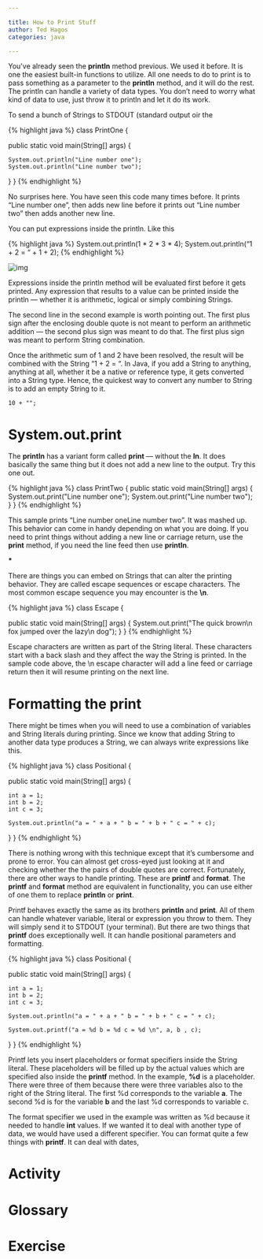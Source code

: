 ```yaml
---

title: How to Print Stuff
author: Ted Hagos
categories: java

---
```




You've already seen the **println** method previous. We used it before. It is one the easiest built-in functions to utilize. All one needs to do to print is to pass something as a parameter to the **println** method, and it will do the rest.  The println can handle a variety of data types. You don’t need to worry what kind of data to use, just throw it to println and let it do its work.  

To send a bunch of Strings to STDOUT (standard output oir the

{% highlight java %}
class PrintOne {
  
  public static void main(String[] args) {
    
    System.out.println("Line number one");
    System.out.println("Line number two");
    
  }
}
{% endhighlight %}


No surprises here. You have seen this code many times before.  It prints “Line number one”, then adds new line before it prints out “Line number two” then adds another new line. 

You can put expressions inside the println.  Like this

{% highlight java %}
System.out.println(1 * 2 * 3 * 4);
System.out.println(“1 + 2 = “ + 1 + 2);
{% endhighlight %}


![img](../images/expressions-println.png)

Expressions inside the println method will be evaluated first before it gets printed. Any expression that results to a value can be printed inside the println — whether it is arithmetic, logical or simply combining Strings. 

The second line in the second example is worth pointing out.  The first plus sign after the enclosing double quote is not meant to perform an arithmetic addition — the second plus sign was meant to do that. The first plus sign was meant to perform String combination. 

Once the arithmetic sum of 1 and 2 have been resolved, the result will be combined with the String “1 + 2 = “.  In Java, if you add a String to anything, anything at all, whether it be a native or reference type, it gets converted into a String type.  Hence, the quickest way to convert any number to String is to add an empty String to it.

`10 + "";`

# System.out.print

The **println** has a variant form called **print** — without the **ln**. It does basically the same thing but it does not add a new line to the output.  Try this one out.

{% highlight java %}
class PrintTwo  {
  public static void main(String[] args) {
    System.out.print("Line number one");
    System.out.print("Line number two");
  }
}
{% endhighlight %}

This sample prints “Line number oneLine number two”. It was mashed up.  This behavior can come in handy depending on what you are doing. If you need to print things without adding a new line or carriage return, use the **print** method, if you need the line feed then use **println**. 

**\***

There are things you can embed on Strings that can alter the printing behavior. They are called escape sequences or escape characters.  The most common escape sequence you may encounter is the ****\n****.  

{% highlight java %}
class Escape {
  
  public static void main(String[] args) {
    System.out.print("The quick brown\n fox jumped over the lazy\n dog");
  }
}
{% endhighlight %}

Escape characters are written as part of the String literal. These characters start with a back slash and they affect the way the String is printed. In the sample code above, the \n escape character will add a line feed or carriage return then it will resume printing on the next line. 

# Formatting the print

There might be times when you will need to use a combination of variables and String literals  during printing. Since we know that adding String to another data type produces a String, we can always write expressions like this.

{% highlight java %}
class Positional {
  
  public static void main(String[] args) {
    
    int a = 1;
    int b = 2;
    int c = 3;
    
    System.out.println("a = " + a + " b = " + b + " c = " + c);
    
  }
}
{% endhighlight %}

There is nothing wrong with this technique except that it’s cumbersome and prone to error. You can almost get cross-eyed just looking at it and checking whether the the pairs of double quotes are correct.  Fortunately, there are other ways to handle printing. These are **printf** and **format**.  The **printf** and **format**  method are equivalent in functionality, you can use either of one them to replace **println** or **print**.

Printf behaves exactly the same as its brothers **println** and **print**. All of them can handle whatever variable, literal or expression you throw to them. They will simply send it to STDOUT (your terminal).  But there are two things that **printf** does exceptionally well. It can handle positional parameters and formatting.  

{% highlight java %}
class Positional {
  
  public static void main(String[] args) {
    
    int a = 1;
    int b = 2;
    int c = 3;
    
    System.out.println("a = " + a + " b = " + b + " c = " + c);
    
    System.out.printf("a = %d b = %d c = %d \n", a, b , c);
    
  }
}
{% endhighlight %}

Printf lets you insert placeholders or format specifiers inside the String literal. These placeholders will be filled up by the actual values which are specified also inside the **printf** method.  In the example, ****%d**** is a placeholder. There were three of them because there were three variables also to the right of the String literal.  The first %d corresponds to the variable **a**. The second %d is for the variable **b** and the last %d corresponds to variable c.  

The format specifier we used  in the example was written as %d because it needed to handle **int** values.  If we wanted it to deal with another type of data, we would have used a different specifier.  You can format quite a few things with **printf**. It can deal with dates, 

# Activity

# Glossary

# Exercise
